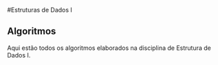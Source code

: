 #Estruturas de Dados I

## Algoritmos

Aqui estão todos os algoritmos elaborados na disciplina de Estrutura de Dados I.
